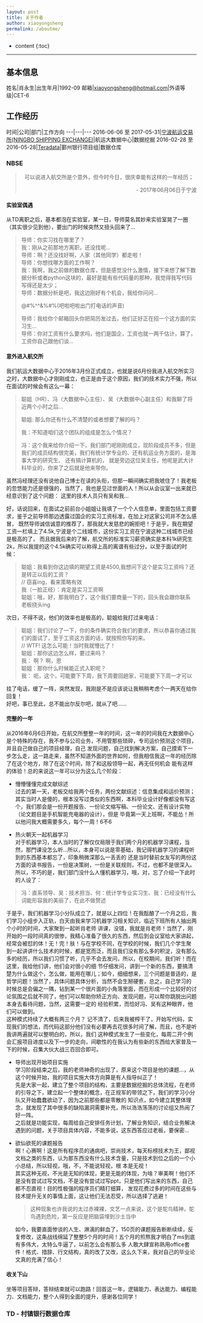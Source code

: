 ```yaml
---
layout: post
title: 关于作者
author: xiaoyongsheng
permalink: /aboutme/
---
```


* content
{:toc}

---

## 基本信息

姓名|肖永生|出生年月|1992-09
邮箱|xiaoyongsheng@hotmail.com|外语等级|CET-6

## 工作经历

时间|公司|部门|工作方向
---|---|---
2016-06-06 至 2017-05-31|[宁波航运交易所(NINGBO SHIPPING EXCHANGE)](http://www.nbse.net.cn/)|航运大数据中心|数据挖掘
2016-02-28 至 2016-05-28|[Teradata](http://cn.teradata.com/)|鄞州银行项目组|数据仓库

### NBSE

>  <p align='center'>可以说进入航交所是个意外，但今时今日，很庆幸能有这样的一年经历；</p>  
>  <p align='right'>- 2017年06月06日于宁波</p>

#### 实验室偶遇  

从TD离职之后，基本都泡在实验室，某一日，导师莫名其妙来实验室晃了一圈（其实很少见到他），要出门的时候突然又扭头回来了...  

  > 导师：你实习找在哪里了？  
  > 我：刚从之前那地方离职，还没找呢...  
  > 导师：啊？还没找好啊，人家（其他同学）都走啦！  
  > 导师：你想找哪方面的工作啊？  
  > 我：我啊，我之前做的数据仓库，但是感觉没什么激情，接下来想了解下数据分析或者python这块的，最好是能有些代码量的那种，我觉得我写代码写得还是太少；  
  > 导师：数据分析是吧，我这边刚好有个机会，我给你问问...  
  >   
  > @#%^^&%#%(吧啦吧啦出门打电话的声音)  
  >
  > 导师：我给你个邮箱回头你把简历发过去，他们正好正在招一个这方面的实习生...  
  > 导师：你对工资有什么要求吗，他们是国企，工资也就一两千估计，算了，工资你自己跟他们谈...  



#### 意外进入航交所  

我们航运大数据中心于2016年3月份正式成立，也就是说6月份我进入航交所实习之时，大数据中心才刚刚成立，也正是由于这个原因，我们的技术实力不强，所以在面试的时候会有这么一幕：

> 聪姐（HR）、冯（大数据中心主任）、吴（大数据中心副主任）和我聊了将近两个小时之后...  
>   
> 聪姐: 那么你还有什么不清楚的或者想要了解的吗？  
>   
> 我：不知道咱们这个团队的组成是怎么个情况？  
>   
> 冯：这个我来给你介绍一下，我们部门呢刚刚成立，现阶段成员不多，但是我们的成员结构很完美，我们有统计学专业的、还有航运业务方面的，是海事大学的研究生、 还有搞计算机的，
> 就是旁边这位吴主任，他呢是武大计科毕业的，你来了之后就是他来带你。   

虽然冯经理还没有说他自己博士在读的头衔，但那一瞬间确实把我唬住了！我老板的忽悠能力还是很强的，当然了，我也是见过世面的人！所以从会议室一出来就已经意识到了这个问题：
这里的技术人员只有吴和我...  

好，话说回来，在面试之前前台小姐姐让我填了一个个人信息单，里面包括工资要求，鉴于之前导师那边透露过国企的实习工资标准，在加上对这家公司并不怎么感冒，
既然导师诚信诚意的推荐了，那我就大发慈悲的婉拒吧！于是乎，我在期望工资一栏填上了4.5k,宁波是个二线城市，这份实习工资在宁波这种二线城市已经是极高的了，
而且据我后来的了解，航交所的标准实习薪资确实是本科1k研究生2k，所以我提的这个4.5k确实可以称得上高的离谱有些过分，以至于面试的时候：  

> 聪姐：我看到你这边填的期望工资是4500,我想问下这个是实习工资吗？还是转正以后的工资？  
> // 窃喜ing，看来策略有效  
> 我（一脸正经）：肯定是实习工资啊  
> 聪姐：哦，好，那我明白了，这个我们要商量一下的，回头我会跟你联系  
> 老板挠头ing  

次日，不得不说，他们的效率也是极高的，聪姐给我打过来电话：  

> 聪姐：我们讨论了一下，你的条件确实符合我们的要求，所以恭喜你通过我们的面试了，至于工资这方面的话，就按照你写的来。  
> // WTF! 这怎么可能！当时我就懵比了！  
> 聪姐：那你这边怎么样，要过来吗？  
> 我： 啊？ 啊，恩  
> 聪姐：那你什么时候能正式入职呢？  
> 我： 呃，这个，可能要下下周，我下周要回趟家，可能要下下周一才可以  

挂了电话，缓了一阵，突然发现，我刚是不是应该说让我稍稍考虑个一两天在给你回复！  
好吧，事已至此，总不能出尔反尔吧，就从了吧......

#### 完整的一年  

从2016年6月6日开始，在航交所整整一年的时间，这一年的时间我在大数据中心是个特殊的存在，我不参与公司业务，不用管那些琐碎，专司运价预测这个项目，并且自己做自己的项目经理，自己
发现问题，自己找到解决方案，自己摸索下一步怎么走，这一路走来，虽然不知道外面的世界如何，但我相信我这一年的经历除了在这个地方，除了在这个时间，除了和这般领导一起，再无任何机会
能有这样的体验！总的来说这一年可以分为这么几个阶段：  

- 懵懵懂懂完成文献综述  
  过去的第一天，老板交给我两个任务，两份文献综述：信息集成和运价预测；  
  其实当时人是傻的，根本没写过类似的东西啊，本科毕业设计好像都没有写这个，我们那会是一份开题报告、一份论文缩写稿、一份论文、还有设计实物（论文题目是手机智能充电器的设计），但是
  毕竟第一天上班啊，不能怂！所以他问我大概需要多久，每个一周！6不6  

- 热火朝天一起机器学习  
 对于机器学习，本人当时的了解仅仅局限于我们两个月的机器学习课程，当然，那門课没怎么听...所以，本身可以说是零基础，我记得机器学习的课程听到的东西基本都忘了，印象稍微深那么一丢丢的
 还是当时替前女友写的两份这方面的读书报告，一份是决策树，一份是关联规则，不过，也都不是很深入。所以，不巧的是，我们部门没什么人懂机器学习，哦，对，忘了介绍一下此时的人设了：  
> 冯：直系领导、吴：技术担当、何：统计学专业实习生、我：已经没有什么词能形容我的美丽了，在此不做赘述  

  于是乎，我们机器学习小分队成立了，就是以上四位！在我酝酿了一个月之后，我们学习小组步入正轨，白天由我来学习机器学习相关知识，临近下班所有人抽出两个小时的时间，大家聚到一起听肖老师
 讲课，没错，我就是肖老师！当然了，刚开始的一段时间真的很惨，我精心准备了很久的东西，然后到会议室给大家讲起，经常会被怼的体！无！完！肤！与在学校不同，在学校的时候，我们几个学生聚
 到一起讲讲什么技术的时候，都是宽而泛，而且我们没有那么多的积淀，没有那么多的经历，所以我们习惯了听，几乎不会去发问，所以，在校期间，我们听！而在这里，我给他们讲，他们会对很小的细
 节仔细发问，讲到一个新的东西，要搞清楚为什么做这个，怎么做，能用在哪儿；如今，细细想来，三个问题是普适的，是哲学问题！当然了，具体问题具体分析，当然不会生掰硬套，总之，自己学习的
 时候总是会偏之一隅，钻到某一个很片面的小角落里面，而在形成一个比较好的讨论氛围之后就不同了，他们可以帮助你矫正方向、发现问题，可以帮你跳脱出问题本身去看待问题，当然，这需要一定的
 经验积累，而恰好冯、吴有这种眼界，他们可以做到。  
 这种模式持续了大概有两三个月？ 记不清了，后来我被榨干了，开始写代码，实现我们的想法，而代码这部分他们没有必要再去花很多时间了解，而且，也不是听我讲两遍就可以整明白的，所以，我们
 这种模式发生了一些变化，每周二开个例会汇报项目进度以及下一步的走向，间歇性的在我认为有些新的东西给大家普及一下的时候，召集大伙大战三百回合即可。  

- 导师出现开始项目实施  
 学习阶段结束之后，我的老师神奇的出现了，原来这个项目是他的课题...，从这个时候开始，我的项目实施大体方向算是有人指导纠正了！  
 先是大家一起，建立了整个项目的结构，主要是数据挖掘的总体流程，在老师的引导之下，建立起一个整体的概念，在正规军的带领之下，我们的学习小分队又开始蠢蠢欲动了，因为之前那些都是零散的
 知识点，如今建立其整体理念，就发现了其中很多的缺陷漏洞需要补充，所以浩浩荡荡的讨论组又热闹了好一阵。  
 之后就是功能实现，每周给自己安排任务计划，了解业务知识，结合业务解决遇到的问题，关于项目具体内容，不能多说，这东西答应过老板，要保密...  

- 欲仙欲死的课题报告  
  啊！心赛啊！这是所有程序员的通病吧，崇尚技术，每天标榜技术为王，鄙视文档之类的东西，认为那东西没有什么技术含量，只是技术到位之后的一个小小总结，所以轻视，哦，不，不能说轻视，根
  本是无视！  
  其实这种无视，不光是无知的体现，更是无能的体现，为啥？审美啊！他们不是没有尝试过写文档，不是没有尝试过写ppt，只是他们写出来的东西，自己都不忍直视！目的性极强的程序员们精打细算，
  发现花费过多的时间在这些与技术提升无关的事情上面，这让他们无法忍受，所以选择了逃避！  
  > 这种现象也许我说的太过赤裸裸，文艺一点来说，这个是鸵鸟精神，鸵鸟遇到危险，第一反应是把脑袋埋到沙土当中  

  如今，我要直面惨谈的人生、淋漓的鲜血了，150页的课题报告断断续续，反复修改，这条战线绵延了整整5个月的时间！五个月的煎熬我才明白了ms到底有多伟大，太特么牛逼了，以前怎么会有那么多
  人敢大肆宣称熟用office套件！格式、措辞、行文结构，真的改了又改，这么久下来，我对自己的毕业论文真的充满了信心！

#### 收关下山  

 坐等项目答辩，答辩结束就可以跑路！回首这一年，逻辑能力、表达能力、编程能力、文档能力，整个人得到全面的提升，感谢各位同学！

### TD - 村镇银行数据仓库

